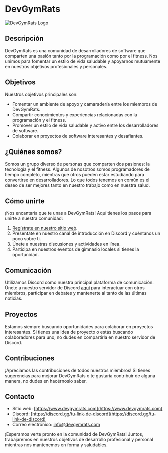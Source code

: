 # DevGymRats

![DevGymRats Logo](https://static.displate.com/857x1200/displate/2022-06-05/62d7b1be9a1f1d7025a40abbcd84625b_b76260135a5f3571d35436528e4ca302.jpg)

## Descripción

DevGymRats es una comunidad de desarrolladores de software que comparten una pasión tanto por la programación como por el fitness. Nos unimos para fomentar un estilo de vida saludable y apoyarnos mutuamente en nuestros objetivos profesionales y personales.

## Objetivos

Nuestros objetivos principales son:

- Fomentar un ambiente de apoyo y camaradería entre los miembros de DevGymRats.
- Compartir conocimientos y experiencias relacionadas con la programación y el fitness.
- Promover un estilo de vida saludable y activo entre los desarrolladores de software.
- Colaborar en proyectos de software interesantes y desafiantes.

## ¿Quiénes somos?

Somos un grupo diverso de personas que comparten dos pasiones: la tecnología y el fitness. Algunos de nosotros somos programadores de tiempo completo, mientras que otros pueden estar estudiando para convertirse en desarrolladores. Lo que todos tenemos en común es el deseo de ser mejores tanto en nuestro trabajo como en nuestra salud.

## Cómo unirte

¡Nos encantaría que te unas a DevGymRats! Aquí tienes los pasos para unirte a nuestra comunidad:

1. [Regístrate en nuestro sitio web](https://www.devgymrats.com/register).
2. Presentate en nuestro canal de introducción en Discord y cuéntanos un poco sobre ti.
3. Únete a nuestras discusiones y actividades en línea.
4. Participa en nuestros eventos de gimnasio locales si tienes la oportunidad.

## Comunicación

Utilizamos Discord como nuestra principal plataforma de comunicación. Únete a nuestro servidor de Discord [aquí](https://discord.gg/tu-link-de-discord) para interactuar con otros miembros, participar en debates y mantenerte al tanto de las últimas noticias.

## Proyectos

Estamos siempre buscando oportunidades para colaborar en proyectos interesantes. Si tienes una idea de proyecto o estás buscando colaboradores para uno, no dudes en compartirla en nuestro servidor de Discord.

## Contribuciones

¡Apreciamos las contribuciones de todos nuestros miembros! Si tienes sugerencias para mejorar DevGymRats o te gustaría contribuir de alguna manera, no dudes en hacérnoslo saber.

## Contacto

- Sitio web: [https://www.devgymrats.com](https://www.devgymrats.com)
- Discord: [https://discord.gg/tu-link-de-discord](https://discord.gg/tu-link-de-discord)
- Correo electrónico: info@devgymrats.com

¡Esperamos verte pronto en la comunidad de DevGymRats! Juntos, trabajaremos en nuestros objetivos de desarrollo profesional y personal mientras nos mantenemos en forma y saludables.
